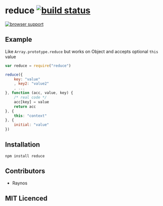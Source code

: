 # reduce [![build status][1]][2]

[![browser support][3]][4]

## Example

Like `Array.prototype.reduce` but works on Object and accepts optional
`this` value

``` js
var reduce = require("reduce")

reduce({
    key: "value"
    , key2: "value2"
    , ...
}, function (acc, value, key) {
    /* real code */
    acc[key] = value
    return acc
}, {
    this: "context"
}, {
    initial: "value"
})
```

## Installation

`npm install reduce`

## Contributors

 - Raynos

## MIT Licenced

  [1]: https://secure.travis-ci.org/Raynos/reduce.png
  [2]: http://travis-ci.org/Raynos/reduce
  [3]: https://ci.testling.com/Raynos/reduce.png
  [4]: https://ci.testling.com/Raynos/reduce

